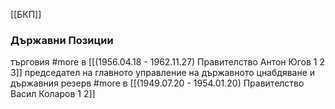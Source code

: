 [[БКП]]

### Държавни Позиции
търговия #more в [[(1956.04.18 - 1962.11.27) Правителство Антон Югов 1 2 3]]
председател на главното управление на държавното цнабдяване и държавния резерв #more в [[(1949.07.20 - 1954.01.20) Правителство Васил Коларов 1 2]]